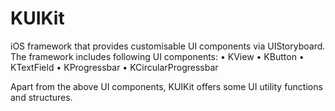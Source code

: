 # KUIKit
iOS framework that provides customisable UI components via UIStoryboard.
The framework includes following UI components:
• KView
• KButton
• KTextField
• KProgressbar
• KCircularProgressbar

Apart from the above UI components, KUIKit offers some UI utility functions and structures.
